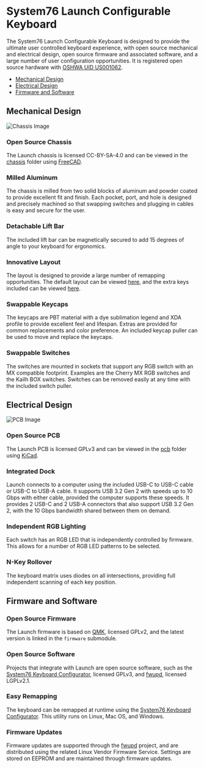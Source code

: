 # System76 Launch Configurable Keyboard

The System76 Launch Configurable Keyboard is designed to provide the ultimate
user controlled keyboard experience, with open source mechanical and electrical
design, open source firmware and associated software, and a large number of
user configuration opportunities. It is registered open source hardware with
[OSHWA UID US001062](https://certification.oshwa.org/us001062.html).

- [Mechanical Design](#mechanical-design)
- [Electrical Design](#electrical-design)
- [Firmware and Software](#firmware-and-software)

## Mechanical Design

![Chassis Image](./chassis/launch-chassis.png)

### Open Source Chassis

The Launch chassis is licensed CC-BY-SA-4.0 and can be viewed in the
[chassis](./chassis/) folder using [FreeCAD](https://www.freecadweb.org/).

### Milled Aluminum

The chassis is milled from two solid blocks of aluminum and powder coated to
provide excellent fit and finish. Each pocket, port, and hole is designed and
precisely machined so that swapping switches and plugging in cables is easy and
secure for the user.

### Detachable Lift Bar

The included lift bar can be magnetically secured to add 15 degrees of angle to
your keyboard for ergonomics.

### Innovative Layout

The layout is designed to provide a large number of remapping opportunities.
The default layout can be viewed
[here](http://www.keyboard-layout-editor.com/#/gists/8ec5e9026d616ebad6b2c7e9d943e7c0),
and the extra keys included can be viewed
[here](http://www.keyboard-layout-editor.com/#/gists/a3ad8710b27f78fd938077b2bf6d3ef5).

### Swappable Keycaps

The keycaps are PBT material with a dye sublimation legend and XDA profile to
provide excellent feel and lifespan. Extras are provided for common replacements
and color preference. An included keycap puller can be used to move and replace
the keycaps.

### Swappable Switches

The switches are mounted in sockets that support any RGB switch with an MX
compatible footprint. Examples are the Cherry MX RGB switches and the Kailh
BOX switches. Switches can be removed easily at any time with the included
switch puller.

## Electrical Design

![PCB Image](./pcb/launch-pcb.png)

### Open Source PCB

The Launch PCB is licensed GPLv3 and can be viewed in the
[pcb](./pcb/) folder using [KiCad](https://kicad.org/).

### Integrated Dock

Launch connects to a computer using the included USB-C to USB-C cable or USB-C
to USB-A cable. It supports USB 3.2 Gen 2 with speeds up to 10 Gbps with either
cable, provided the computer supports these speeds. It provides 2 USB-C and 2
USB-A connectors that also support USB 3.2 Gen 2, with the 10 Gbps bandwidth
shared between them on demand.

### Independent RGB Lighting

Each switch has an RGB LED that is independently controlled by firmware. This
allows for a number of RGB LED patterns to be selected.

### N-Key Rollover

The keyboard matrix uses diodes on all intersections, providing full independent
scanning of each key position.

## Firmware and Software

### Open Source Firmware

The Launch firmware is based on [QMK](https://github.com/system76/qmk_firmware),
licensed GPLv2, and the latest version is linked in the `firmware` submodule.

### Open Source Software

Projects that integrate with Launch are open source software, such as the
[System76 Keyboard Configurator](https://github.com/pop-os/keyboard-configurator),
licensed GPLv3, and [fwupd](https://github.com/fwupd/fwupd/), licensed LGPLv2.1.

### Easy Remapping

The keyboard can be remapped at runtime using the
[System76 Keyboard Configurator](https://github.com/pop-os/keyboard-configurator).
This utility runs on Linux, Mac OS, and Windows.

### Firmware Updates

Firmware updates are supported through the
[fwupd](https://github.com/fwupd/fwupd/) project, and are distributed using the
related Linux Vendor Firmware Service. Settings are stored on EEPROM and are
maintained through firmware updates.
